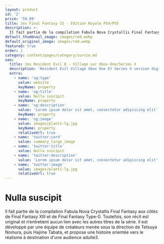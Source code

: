 ```yaml
---
layout: product
id: '2'
price: '59.99'
title: Jeu Final Fantasy 15 - Edition Royale PS4/PS5
description: >-
  Il fait partie de la compilation Fabula Nova Crystallis Final Fantasy aux côtés de Final Fantasy XIII et de Final Fantasy Type-0. Toutefois, son récit est original et n’entretient aucun lien avec les autres titres de la série. Il est développé par une équipe de créateurs menée sous la direction de Tetsuya Nomura, puis Hajime Tabata, et propose une histoire orientée vers le réalisme à destination d'une audience adulte3. 
default_thumbnail_image: images/re8.webp
default_original_image: images/re8.webp
featured: true
order: 1
category: content/pages/category/survie.md
seo:
  title: Jeu Resident Evil 8 - Village sur Xbox-One/Series X
  description: 'Resident Evil Village Xbox One Et Series X version digitale'
  extra:
    - name: 'og:type'
      value: website
      keyName: property
    - name: 'og:title'
      value: Nulla suscipit
      keyName: property
    - name: 'og:description'
      value: 'Lorem ipsum dolor sit amet, consectetur adipiscing elit'
      keyName: property
    - name: 'og:image'
      value: images/plant1-lg.jpg
      keyName: property
      relativeUrl: true
    - name: 'twitter:card'
      value: summary_large_image
    - name: 'twitter:title'
      value: Nulla suscipit
    - name: 'twitter:description'
      value: 'Lorem ipsum dolor sit amet, consectetur adipiscing elit'
    - name: 'twitter:image'
      value: images/plant1-lg.jpg
      relativeUrl: true
---
```


# Nulla suscipit

Il fait partie de la compilation Fabula Nova Crystallis Final Fantasy aux côtés de Final Fantasy XIII et de Final Fantasy Type-0. Toutefois, son récit est original et n’entretient aucun lien avec les autres titres de la série. Il est développé par une équipe de créateurs menée sous la direction de Tetsuya Nomura, puis Hajime Tabata, et propose une histoire orientée vers le réalisme à destination d'une audience adulte3. 